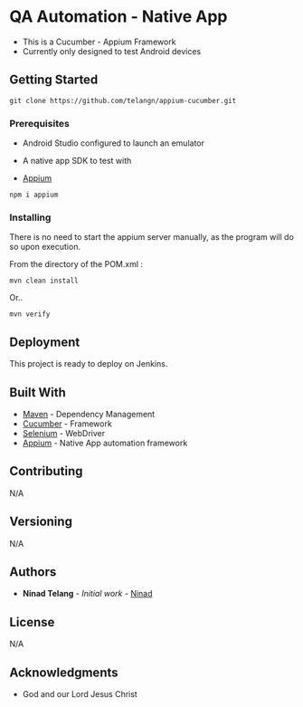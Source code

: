 # QA Automation - Native App 

* This is a Cucumber - Appium Framework
* Currently only designed to test Android devices

## Getting Started

```
git clone https://github.com/telangn/appium-cucumber.git
```

### Prerequisites

* Android Studio configured to launch an emulator
* A native app SDK to test with

* [Appium](https://www.npmjs.com/package/appium)
```
npm i appium
```

### Installing

There is no need to start the appium server manually, as the program will do so upon execution.

From the directory of the POM.xml :

```
mvn clean install
```
Or..

```
mvn verify
```

## Deployment

This project is ready to deploy on Jenkins. 

## Built With

* [Maven](https://maven.apache.org/) - Dependency Management
* [Cucumber](https://cucumber.io/) - Framework
* [Selenium](https://www.seleniumhq.org/) - WebDriver
* [Appium](http://appium.io/) -  Native App automation framework

## Contributing

N/A

## Versioning

N/A

## Authors

* **Ninad Telang** - *Initial work* - [Ninad](https://github.com/telangn)


## License

N/A

## Acknowledgments

* God and our Lord Jesus Christ

